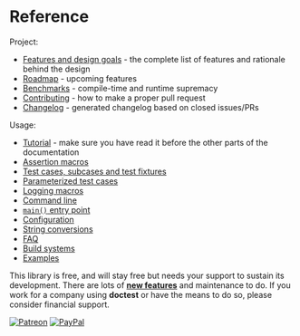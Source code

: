 Reference
=======

Project:

- [Features and design goals](features.md) - the complete list of features and rationale behind the design
- [Roadmap](roadmap.md) - upcoming features
- [Benchmarks](benchmarks.md) - compile-time and runtime supremacy
- [Contributing](../../CONTRIBUTING.md) - how to make a proper pull request
- [Changelog](../../CHANGELOG.md) - generated changelog based on closed issues/PRs

Usage:

- [Tutorial](tutorial.md) - make sure you have read it before the other parts of the documentation
- [Assertion macros](assertions.md)
- [Test cases, subcases and test fixtures](testcases.md)
- [Parameterized test cases](parameterized-tests.md)
- [Logging macros](logging.md)
- [Command line](commandline.md)
- [```main()``` entry point](main.md)
- [Configuration](configuration.md)
- [String conversions](stringification.md)
- [FAQ](faq.md)
- [Build systems](build-systems.md)
- [Examples](../../examples)

This library is free, and will stay free but needs your support to sustain its development. There are lots of [**new features**](roadmap.md) and maintenance to do. If you work for a company using **doctest** or have the means to do so, please consider financial support.

[![Patreon](https://cloud.githubusercontent.com/assets/8225057/5990484/70413560-a9ab-11e4-8942-1a63607c0b00.png)](http://www.patreon.com/onqtam)
[![PayPal](https://www.paypalobjects.com/en_US/i/btn/btn_donate_LG.gif)](https://www.paypal.me/onqtam)
